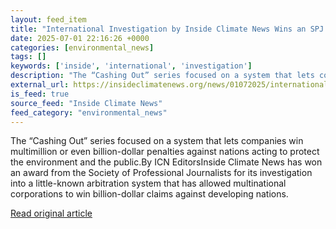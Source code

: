 ```yaml
---
layout: feed_item
title: "International Investigation by Inside Climate News Wins an SPJ Award"
date: 2025-07-01 22:16:26 +0000
categories: [environmental_news]
tags: []
keywords: ['inside', 'international', 'investigation']
description: "The “Cashing Out” series focused on a system that lets companies win multimillion or even billion-dollar penalties against nations acting to protect the envi..."
external_url: https://insideclimatenews.org/news/01072025/international-investigation-wins-spj-award/
is_feed: true
source_feed: "Inside Climate News"
feed_category: "environmental_news"
---
```


The “Cashing Out” series focused on a system that lets companies win multimillion or even billion-dollar penalties against nations acting to protect the environment and the public.By ICN EditorsInside Climate News has won an award from the Society of Professional Journalists for its investigation into a little-known arbitration system that has allowed multinational corporations to win billion-dollar claims against developing nations.

[Read original article](https://insideclimatenews.org/news/01072025/international-investigation-wins-spj-award/)
